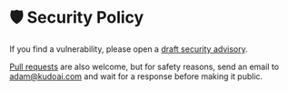 # 🛡️ Security Policy

If you find a vulnerability, please open a [draft security advisory](https://github.com/adamlui/github-widescreen/security/advisories/new).

[Pull requests](https://github.com/adamlui/github-widescreen/pulls) are also welcome, but for safety reasons, send an email to <adam@kudoai.com> and wait for a response before making it public.
